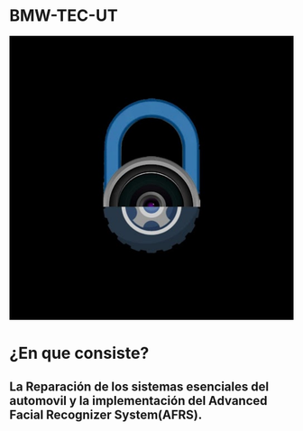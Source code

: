 # BMW-TEC-UT

![](./Logo.bmp)

# ¿En que consiste?
   ## La Reparación de los sistemas esenciales del automovil y la implementación del Advanced Facial Recognizer System(AFRS).



